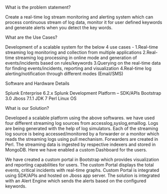 What is the problem statement?

Create a real-time log stream monitoring and alerting system which can process continuous stream of log data, monitor it for user defined keywords and generate alerts when you detect the key words. 


What are the Use Cases?

Development of a scalable system for the below 4 use cases -
1.Real-time streaming log monitoring and collection from multiple applications
2.Real-time streaming log processing in online mode and generation of events/incidents based on rules/keywords
3.Querying on the real-time data for finding events/incidents, reporting and visualization
4.Real-time log alerting/notification through different modes (Email/SMS) 


Software and Hardware Details

Splunk Enterprise 6.2.x
Splunk Development Platform – SDK/APIs
Bootstrap 3.0
Jboss 7.1.1
JDK 7
Perl
Linux OS

What is our Solution?

Developed a scalable platform using the above softwares. we have used four different streaming log sources from accesslog,syslog,emaillog. Logs are being generated with the help of log simulators. Each of the streaming log source is being accessed/monitored by a forwarder or a monitor which reads the streaming logs using pull mechanism. Forwarders are created in Perl. The streaming data is ingested by respective indexers and stored in MongoDB. Here we have enabled a custom Dashboard for the users.

We have created a custom portal in Bootstrap which provides visualization and reporting capabilities for users. The custom Portal displays the total events, critical incidents with real-time graphs. Custom Portal is integrated using SDK/APIs and hosted on Jboss app server.  The solution is integrated with an Alert Engine which sends the alerts based on the configured keywords.

